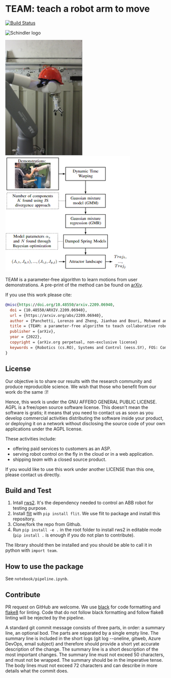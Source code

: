 # TEAM: teach a robot arm to move

[![Build Status](https://dev.azure.com/devsdb/CRD-NT_ARCO/_apis/build/status/SchindlerReGIS.team?repoName=SchindlerReGIS%2Fteam&branchName=main)](https://dev.azure.com/devsdb/CRD-NT_ARCO/_build/latest?definitionId=1211&repoName=SchindlerReGIS%2Fteam&branchName=main)

![Schindler logo](logo.jg)

![ABB robot with a helmet](robot.jpg)
![ABB robot with a helmet](flowchart.png)

TEAM is a parameter-free algorithm to learn motions from user demonstrations.
A pre-print of the method can be found on [arXiv](https://arxiv.org/abs/2209.06940).

If you use this work please cite:

```bib
@misc{https://doi.org/10.48550/arxiv.2209.06940,
  doi = {10.48550/ARXIV.2209.06940},
  url = {https://arxiv.org/abs/2209.06940},
  author = {Panchetti, Lorenzo and Zheng, Jianhao and Bouri, Mohamed and Mielle, Malcolm},
  title = {TEAM: a parameter-free algorithm to teach collaborative robots motions from user demonstrations},
  publisher = {arXiv},
  year = {2022},
  copyright = {arXiv.org perpetual, non-exclusive license}
  keywords = {Robotics (cs.RO), Systems and Control (eess.SY), FOS: Computer and information sciences, FOS: Computer and information sciences, FOS: Electrical engineering, electronic engineering, information engineering, FOS: Electrical engineering, electronic engineering, information engineering},
}
```

## License

Our objective is to share our results with the research community and produce reproducible science.
We wish that those who benefit from our work do the same :)!

Hence, this work is under the GNU AFFERO GENERAL PUBLIC LICENSE.
AGPL is a free/open source software license.
This doesn't mean the software is gratis; it means that you need to contact us as soon as you develop commercial activities distributing the software inside your product, or deploying it on a network without disclosing the source code of your own applications under the AGPL license.

These activities include:

* offering paid services to customers as an ASP.
* serving robot control on the fly in the cloud or in a web application.
* shipping _team_ with a closed source product.

If you would like to use this work under another LICENSE than this one, please contact us directly.

## Build and Test

1. Intall [rws2](https://github.com/SchindlerReGIS/rws2).
   It's the dependency needed to control an ABB robot for testing purpose.
2. Install [flit](https://github.com/pypa/flit) with `pip install flit`.
We use flit to package and install this repository.
3. Clone/fork the repo from Github.
4. Run `pip install -e .` in the root folder to install rws2 in editable mode (`pip install .` is enough if you do not plan to contribute).

The library should then be installed and you should be able to call it in python with `import team`.

## How to use the package

See `notebook/pipeline.ipynb`.

## Contribute

PR request on GitHub are welcome.
We use [black](https://github.com/psf/black) for code formatting and [flake8](https://github.com/pycqa/flake8) for linting.
Code that do not follow black formatting and follow flake8 linting will be rejected by the pipeline.

A standard git commit message consists of three parts, in order: a summary line, an optional bod.
The parts are separated by a single empty line.
The summary line is included in the short logs (git log --oneline, gitweb, Azure DevOps, email subject) and therefore should provide a short yet accurate description of the change.
The summary line is a short description of the most important changes. The summary line must not exceed 50 characters, and must not be wrapped. The summary should be in the imperative tense.
The body lines must not exceed 72 characters and can describe in more details what the commit does.
